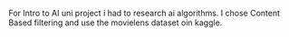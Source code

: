 For Intro to AI uni project i had to research ai algorithms. I chose Content Based filtering and use the movielens dataset oin kaggle.
